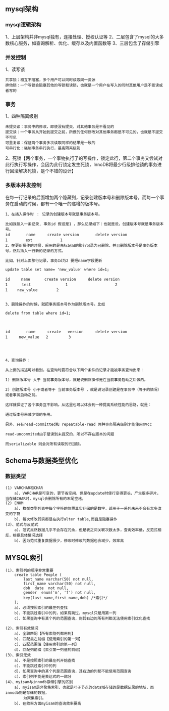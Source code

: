 ## mysql架构
### mysql逻辑架构
1、上层架构并非mysql独有，连接处理、授权认证等
2、二层包含了mysql的大多数核心服务，如查询解析、优化、缓存以及内置函数等
3、三层包含了存储引擎
### 并发控制
1、读写锁
```
共享锁：相互不阻塞，多个用户可以同时读取同一资源
排他锁：一个写锁会阻塞其他的写锁和读锁，也就是一个用户在写入的同时其他用户是不能读或者写的
```
### 事务
1、四种隔离级别
```
未提交读：事务中的修改，即使没有提交，对其他事务是不看见的
提交读：一个事务从开始到提交之前，所做的任何修改对其他事务都是不可见的，也就是不提交不可见
可重复读：保证两个事务多次读取同样的结果是一致的
可串行化：强制事务串行执行，最高隔离级别
```
2、死锁【两个事务，一个事物执行了的写操作，锁定此行，第二个事务又尝试对此行执行写操作，会因为此行锁定发生死锁，InnoDB将最少行级排他锁的事务进行回滚解决死锁，是个不错的设计】
### 多版本并发控制
在每一行记录的后面增加两个隐藏列，记录创建版本号和删除版本号，而每一个事务在启动的时候，都有一个唯一的递增的版本号。
```
1、在插入操作时 ： 记录的创建版本号就是事务版本号。 

比如我插入一条记录, 事务id 假设是1 ，那么记录如下：也就是说，创建版本号就是事务版本号。
id　　	name　　	create version　　	delete version　　
1	     est　　  	   1
2、在更新操作的时候，采用的是先标记旧的那行记录为已删除，并且删除版本号是事务版本号，然后插入一行新的记录的方式。 

比如，针对上面那行记录，事务Id为2 要把name字段更新

update table set name= 'new_value' where id=1;

id　　　name　　	  create version　　 	delete version　　
1　　   test　　	        1	                  2　　　　　　　　
1　　 new_value　　	    2	 
 

3、删除操作的时候，就把事务版本号作为删除版本号。比如

delete from table where id=1; 

 

id　　	name　　	create   version　　	delete version　　
1	  new_value	  2	        3　　
 

 

4、查询操作： 

从上面的描述可以看到，在查询时要符合以下两个条件的记录才能被事务查询出来： 

1) 删除版本号 大于 当前事务版本号，就是说删除操作是在当前事务启动之后做的。 

2) 创建版本号 小于或者等于 当前事务版本号 ，就是说记录创建是在事务中（等于的情况）或者事务启动之前。

这样就保证了各个事务互不影响。从这里也可以体会到一种提高系统性能的思路，就是： 

通过版本号来减少锁的争用。

另外，只有read-committed和 repeatable-read 两种事务隔离级别才能使用mVcc

read-uncommited由于是读到未提交的，所以不存在版本的问题

而serializable 则会对所有读取的行加锁。
```
## Schema与数据类型优化
### 数据类型
```
(1) VARCHAR和CHAR
    a)、VARCHAR是可变的，更节省空间，但是在update时使行变得更长，产生很多碎片，当存储CHAR时，mysql会删除所有的末尾空格。
(2) ENUM
    a)、枚举类型列表中每个字符的位置其实存储的是数字，适用于一系列未来不会有太多改变的字符
    b)、每次修改其实都是在执行alter table,而且是阻塞操作
(3)、范式与反范式
    a)、范式虽然数据几乎不会存在冗余，但是表之间关联次数太多，查询效率低，反范式相反，根据具体情况选择
    b)、因为范式重复数据很少，修改时修改的数据也会减少，效率高
```
## MYSQL索引
```
(1)、索引列的顺序非常重要
    create table People (
        last_name varchar(50) not null,
        first_name varchar(50) not null, 
        dob  date  not null,
        gender  enum('m', 'f') not null,
        key(last_name,first_name,dob) /*索引*/
    );
    a)、必须按照索引的最左列查找
    b)、不能跳过索引中的列，如果有跳过，mysql只是用第一列
    c)、如果查询中有某个列的范围查询，则其右边的所有列都无法使用索引优化查找
    
(2)、索引有效情况
    a)、全职匹配【所有索隐列都用到】
    b)、匹配最左前缀【使用索引的第一列】
    c)、匹配范围值【使用索引的第一列】
    d)、匹配列前缀【索引第一列值的前缀】
(3)、索引无效
    a)、不是按照索引的最左列开始查找
    c)、不能跳过索引中的列
    d)、如果查询中的某个列是范围查询，其右边的列都不能使用范围查询
    c)、索引列不能是表达式的一部分
(4)、myisam与innodb存储引擎的区别
    a)、myisam是非聚集索引，也就是叶子节点的data域存储的是数据记录的地址，而innodb则是存储的数据，
        为聚集索引。
    b)、在效率方面myisam的查询效率要高
```

